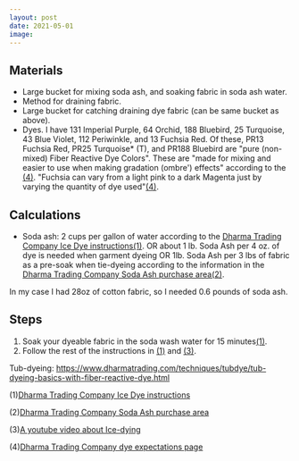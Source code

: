 ```yaml
---
layout: post
date: 2021-05-01
image: 
---
```


## Materials
- Large bucket for mixing soda ash, and soaking fabric in soda ash water.
- Method for draining fabric.
- Large bucket for catching draining dye fabric (can be same bucket as above).
- Dyes. I have 131 Imperial Purple, 64 Orchid, 188 Bluebird, 25 Turquoise, 43 Blue Violet, 112 Periwinkle, and 13 Fuchsia Red. Of these, PR13  Fuchsia Red, PR25 Turquoise* (T), and PR188 Bluebird are "pure (non-mixed) Fiber Reactive Dye Colors". These are "made for mixing and easier to use when making gradation (ombre') effects" according to the [(4)][4]. "Fuchsia can vary from a light pink to a dark Magenta just by varying the quantity of dye used"[(4)][4].

## Calculations
- Soda ash: 2 cups per gallon of water according to the [Dharma Trading Company Ice Dye instructions(1)][1]. OR  about 1 lb. Soda Ash per 4 oz. of dye is needed when garment dyeing OR 1lb. Soda Ash per 3 lbs of fabric as a pre-soak when tie-dyeing according to the information in the [Dharma Trading Company Soda Ash purchase area(2)][2].

In my case I had 28oz of cotton fabric, so I needed 0.6 pounds of soda ash.

## Steps
1. Soak your dyeable fabric in the soda wash water for 15 minutes[(1)][1].
2. Follow the rest of the instructions in [(1)][1] and [(3)][3].


Tub-dyeing: https://www.dharmatrading.com/techniques/tubdye/tub-dyeing-basics-with-fiber-reactive-dye.html


(1)[Dharma Trading Company Ice Dye instructions][1]

(2)[Dharma Trading Company Soda Ash purchase area][2]

(3)[A youtube video about Ice-dying][3]

(4)[Dharma Trading Company dye expectations page][4]

[1]:https://www.dharmatrading.com/home/learn-how-to-ice-dye.html
[2]:(https://www.dharmatrading.com/dyes/dharma-fiber-reactive-procion-dyes.html)
[3]:https://www.youtube.com/watch?v=sFztKXWI8lc
[4]:https://www.dharmatrading.com/info/tie-dye/dye-expectations.html

